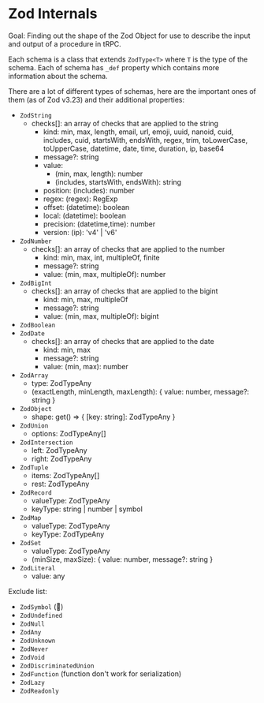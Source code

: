 # Zod Internals

Goal: Finding out the shape of the Zod Object for use to describe the input and output of a procedure in tRPC.

Each schema is a class that extends `ZodType<T>` where `T` is the type of the schema. Each of schema has `_def` property which contains more information about the schema.

There are a lot of different types of schemas, here are the important ones of them (as of Zod v3.23) and their additional properties:

- `ZodString`
  - checks[]: an array of checks that are applied to the string
    - kind: min, max, length, email, url, emoji, uuid, nanoid, cuid, includes, cuid, startsWith, endsWith, regex, trim, toLowerCase, toUpperCase, datetime, date, time, duration, ip, base64
    - message?: string
    - value:
      - (min, max, length): number
      - (includes, startsWith, endsWith): string
    - position: (includes): number
    - regex: (regex): RegExp
    - offset: (datetime): boolean
    - local: (datetime): boolean
    - precision: (datetime,time): number
    - version: (ip): 'v4' | 'v6'
- `ZodNumber`
  - checks[]: an array of checks that are applied to the number
    - kind: min, max, int, multipleOf, finite
    - message?: string
    - value: (min, max, multipleOf): number
- `ZodBigInt`
  - checks[]: an array of checks that are applied to the bigint
    - kind: min, max, multipleOf
    - message?: string
    - value: (min, max, multipleOf): bigint
- `ZodBoolean`
- `ZodDate`
  - checks[]: an array of checks that are applied to the date
    - kind: min, max
    - message?: string
    - value: (min, max): number
- `ZodArray`
  - type: ZodTypeAny
  - (exactLength, minLength, maxLength): { value: number, message?: string }
- `ZodObject`
  - shape: get() => { [key: string]: ZodTypeAny }
- `ZodUnion`
  - options: ZodTypeAny[]
- `ZodIntersection`
  - left: ZodTypeAny
  - right: ZodTypeAny
- `ZodTuple`
  - items: ZodTypeAny[]
  - rest: ZodTypeAny
- `ZodRecord`
  - valueType: ZodTypeAny
  - keyType: string | number | symbol
- `ZodMap`
  - valueType: ZodTypeAny
  - keyType: ZodTypeAny
- `ZodSet`
  - valueType: ZodTypeAny
  - (minSize, maxSize): { value: number, message?: string }
- `ZodLiteral`
  - value: any

Exclude list:

- `ZodSymbol` (:shrug:)
- `ZodUndefined`
- `ZodNull`
- `ZodAny`
- `ZodUnknown`
- `ZodNever`
- `ZodVoid`
- `ZodDiscriminatedUnion`
- `ZodFunction` (function don't work for serialization)
- `ZodLazy`
- `ZodReadonly`
